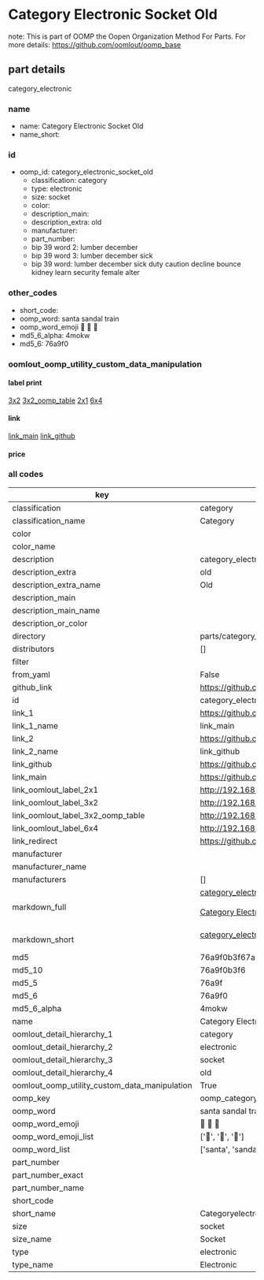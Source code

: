 # Category Electronic Socket Old  

note: This is part of OOMP the Oopen Organization Method For Parts. For more details: https://github.com/oomlout/oomp_base

##  part details
  



category_electronic



### name
* name: Category Electronic Socket Old
* name_short: 
### id
* oomp_id: category_electronic_socket_old
  * classification: category
  * type: electronic
  * size: socket
  * color: 
  * description_main: 
  * description_extra: old
  * manufacturer: 
  * part_number: 
  * bip 39 word 2: lumber december
  * bip 39 word 3: lumber december sick
  * bip 39 word: lumber december sick duty caution decline bounce kidney learn security female alter

### other_codes
* short_code: 
* oomp_word: santa sandal train
* oomp_word_emoji :santa: :sandal: :train:
* md5_6_alpha: 4mokw
* md5_6: 76a9f0






### oomlout_oomp_utility_custom_data_manipulation
#### label print
[3x2](http://192.168.1.245:1112/?label=oomp%204mokw)
[3x2_oomp_table](http://192.168.1.108:1112/?label=oomp%204mokw)
[2x1](http://192.168.1.242:1112/?label=oomp%204mokw)
[6x4](http://192.168.1.55:1112/?label=oomp%204mokw)    

#### link

[link_main](https://github.com/oomlout/oomlout_oomp_version_1_messy/tree/main/parts/category_electronic_socket_old) [link_github](https://github.com/oomlout/oomlout_oomp_version_1_messy/tree/main/parts/category_electronic_socket_old)                             

#### price







### all codes 
| key | value |  
| --- | --- |  
| classification | category |  
| classification_name | Category |  
| color |  |  
| color_name |  |  
| description | category_electronic |  
| description_extra | old |  
| description_extra_name | Old |  
| description_main |  |  
| description_main_name |  |  
| description_or_color |   |  
| directory | parts/category_electronic_socket_old |  
| distributors | [] |  
| filter |  |  
| from_yaml | False |  
| github_link | https://github.com/oomlout/oomlout_oomp_part_src/tree/main/parts/category_electronic_socket_old |  
| id | category_electronic_socket_old |  
| link_1 | https://github.com/oomlout/oomlout_oomp_version_1_messy/tree/main/parts/category_electronic_socket_old |  
| link_1_name | link_main |  
| link_2 | https://github.com/oomlout/oomlout_oomp_version_1_messy/tree/main/parts/category_electronic_socket_old |  
| link_2_name | link_github |  
| link_github | https://github.com/oomlout/oomlout_oomp_version_1_messy/tree/main/parts/category_electronic_socket_old |  
| link_main | https://github.com/oomlout/oomlout_oomp_version_1_messy/tree/main/parts/category_electronic_socket_old |  
| link_oomlout_label_2x1 | http://192.168.1.242:1112/?label=oomp%204mokw |  
| link_oomlout_label_3x2 | http://192.168.1.245:1112/?label=oomp%204mokw |  
| link_oomlout_label_3x2_oomp_table | http://192.168.1.108:1112/?label=oomp%204mokw |  
| link_oomlout_label_6x4 | http://192.168.1.55:1112/?label=oomp%204mokw |  
| link_redirect | https://github.com/oomlout/oomlout_oomp_version_1_messy/tree/main/parts/category_electronic_socket_old |  
| manufacturer |  |  
| manufacturer_name |  |  
| manufacturers | [] |  
| markdown_full | [category_electronic_socket_old](none)<br>[](none)<br>[Category Electronic Socket Old](none)<br><br> |  
| markdown_short | [category_electronic_socket_old](none)<br><br> |  
| md5 | 76a9f0b3f67a634ce39254498f8e2c27 |  
| md5_10 | 76a9f0b3f6 |  
| md5_5 | 76a9f |  
| md5_6 | 76a9f0 |  
| md5_6_alpha | 4mokw |  
| name | Category Electronic Socket Old |  
| oomlout_detail_hierarchy_1 | category |  
| oomlout_detail_hierarchy_2 | electronic |  
| oomlout_detail_hierarchy_3 | socket |  
| oomlout_detail_hierarchy_4 | old |  
| oomlout_oomp_utility_custom_data_manipulation | True |  
| oomp_key | oomp_category_electronic_socket_old |  
| oomp_word | santa sandal train |  
| oomp_word_emoji | :santa: :sandal: :train: |  
| oomp_word_emoji_list | [':santa:', ':sandal:', ':train:'] |  
| oomp_word_list | ['santa', 'sandal', 'train'] |  
| part_number |  |  
| part_number_exact |  |  
| part_number_name |  |  
| short_code |  |  
| short_name | Categoryelectronic |  
| size | socket |  
| size_name | Socket |  
| type | electronic |  
| type_name | Electronic |  
